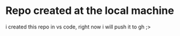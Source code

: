 # Repo created at the local machine

i created this repo in vs code, right now i will push it to gh ;>

